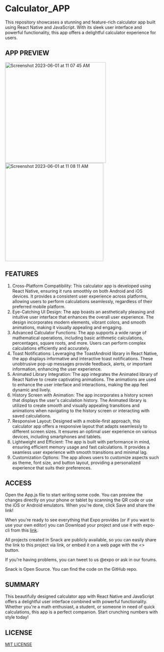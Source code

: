 # Calculator_APP
This repository showcases a stunning and feature-rich calculator app built using React Native and JavaScript. With its sleek user interface and powerful functionality, this app offers a delightful calculator experience for users.

## APP PREVIEW

<img width="329" alt="Screenshot 2023-06-01 at 11 07 45 AM" src="https://github.com/abhishekGarg26/Calculator_APP/assets/132883235/dfddcc5b-f98f-4052-bc7c-eccbad3780c0">
<img width="321" alt="Screenshot 2023-06-01 at 11 08 11 AM" src="https://github.com/abhishekGarg26/Calculator_APP/assets/132883235/ece7a154-f101-49cd-a88c-48b1c59d63be">

## FEATURES

1. Cross-Platform Compatibility: This calculator app is developed using React Native, ensuring it runs smoothly on both Android and iOS devices. It provides a consistent user experience across platforms, allowing users to perform calculations seamlessly, regardless of their preferred mobile platform.
2. Eye-Catching UI Design: The app boasts an aesthetically pleasing and intuitive user interface that enhances the overall user experience. The design incorporates modern elements, vibrant colors, and smooth animations, making it visually appealing and engaging.
3. Advanced Calculator Functions: The app supports a wide range of mathematical operations, including basic arithmetic calculations, percentages, square roots, and more. Users can perform complex calculations efficiently and accurately.
4. Toast Notifications: Leveraging the ToastAndroid library in React Native, the app displays informative and interactive toast notifications. These unobtrusive pop-up messages provide feedback, alerts, or important information, enhancing the user experience.
5. Animated Library Integration: The app integrates the Animated library of React Native to create captivating animations. The animations are used to enhance the user interface and interactions, making the app feel dynamic and lively.
6. History Screen with Animation: The app incorporates a history screen that displays the user's calculation history. The Animated library is utilized to create smooth and visually appealing transitions and animations when navigating to the history screen or interacting with saved calculations.
7. Responsive Layout: Designed with a mobile-first approach, this calculator app offers a responsive layout that adapts seamlessly to different screen sizes. It ensures an optimal user experience on various devices, including smartphones and tablets.
8. Lightweight and Efficient: The app is built with performance in mind, ensuring efficient memory usage and fast calculations. It provides a seamless user experience with smooth transitions and minimal lag.
9. Customization Options: The app allows users to customize aspects such as theme, font size, and button layout, providing a personalized experience that suits their preferences.

## ACCESS

Open the App.js file to start writing some code. You can preview the changes directly on your phone or tablet by scanning the QR code or use the iOS or Android emulators. When you're done, click Save and share the link!

When you're ready to see everything that Expo provides (or if you want to use your own editor) you can Download your project and use it with expo-cli from this [link](https://snack.expo.dev/@abhigarg/calculator-practical).

All projects created in Snack are publicly available, so you can easily share the link to this project via link, or embed it on a web page with the <> button.

If you're having problems, you can tweet to us @expo or ask in our forums.

Snack is Open Source. You can find the code on the GitHub repo.

## SUMMARY

This beautifully designed calculator app with React Native and JavaScript offers a delightful user interface combined with powerful functionality. Whether you're a math enthusiast, a student, or someone in need of quick calculations, this app is a perfect companion. Start crunching numbers with style today!

## LICENSE

[MIT LICENSE](LICENSE)
